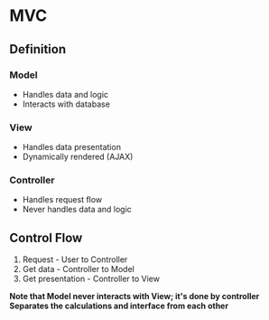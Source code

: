 # MVC
## Definition
### Model
* Handles data and logic
* Interacts with database

### View
* Handles data presentation
* Dynamically rendered (AJAX)

### Controller
* Handles request flow
* Never handles data and logic

## Control Flow
1. Request - User to Controller
2. Get data - Controller to Model
3. Get presentation - Controller to View

**Note that Model never interacts with View; it's done by controller**  
**Separates the calculations and interface from each other**
